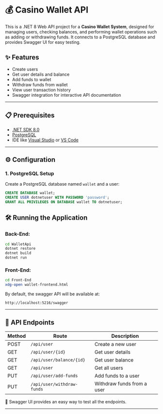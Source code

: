 # 💰 Casino Wallet API

This is a .NET 8 Web API project for a **Casino Wallet System**, designed for managing users, checking balances, and performing wallet operations such as adding or withdrawing funds. It connects to a PostgreSQL database and provides Swagger UI for easy testing.

## ✨ Features

* Create users
* Get user details and balance
* Add funds to wallet
* Withdraw funds from wallet
* View user transaction history
* Swagger integration for interactive API documentation

---

## 📋 Prerequisites

* [.NET SDK 8.0](https://dotnet.microsoft.com/en-us/download)
* [PostgreSQL](https://www.postgresql.org/download/)
* IDE like [Visual Studio](https://visualstudio.microsoft.com/) or [VS Code](https://code.visualstudio.com/)

---

## ⚙️ Configuration

### 1. PostgreSQL Setup

Create a PostgreSQL database named `wallet` and a user:

```sql
CREATE DATABASE wallet;
CREATE USER dotnetuser WITH PASSWORD 'password';
GRANT ALL PRIVILEGES ON DATABASE wallet TO dotnetuser;
```

## 🛠️ Running the Application

### Back-End:

```bash
cd WalletApi
dotnet restore
dotnet build
dotnet run
```

### Front-End:

```bash
cd Front-End
xdg-open wallet-frontend.html
```

By default, the swagger API will be available at:

```
http://localhost:5216/swagger
```

---

## 🔧 API Endpoints

| Method | Route                      | Description                |
| ------ | -------------------------- | -------------------------- |
| POST   | `/api/user`                | Create a new user          |
| GET    | `/api/user/{id}`           | Get user details           |
| GET    | `/api/user/balance/{id}`   | Get user balance           |
| GET    | `/api/user`                | Get all users              |
| PUT    | `/api/user/add-funds`      | Add funds to a user        |
| PUT    | `/api/user/withdraw-funds` | Withdraw funds from a user |

📌 Swagger UI provides an easy way to test all the endpoints.

---
